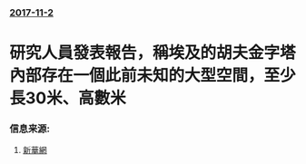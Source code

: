 ### [2017-11-2](/news/2017/11/2/index.md)

##### 
# 研究人員發表報告，稱埃及的胡夫金字塔內部存在一個此前未知的大型空間，至少長30米、高數米 




### 信息来源:

1. [新華網](http://news.xinhuanet.com/2017-11/03/c_129732360.htm)
